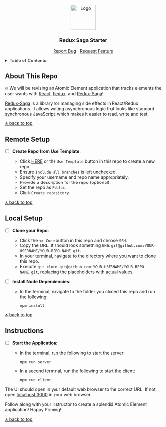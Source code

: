 <div align="center">
  <a href="https://github.com/PrimeAcademy/redux-saga-starter">
    <img src="https://avatars.githubusercontent.com/u/9360728?s=200&v=4" alt="Logo" width="80" height="80">
  </a>
  <h3>Redux Saga Starter</h3>
  <p>
    <a href="https://github.com/PrimeAcademy/redux-saga-starter/issues">Report Bug</a>
    ·
    <a href="https://github.com/PrimeAcademy/redux-saga-starter/issues">Request Feature</a>
  </p>
</div>

<details>
  <summary>Table of Contents</summary>
  <ul>
    <li>
      <a href="#about-this-repo">About This Repo</a>
    </li>
    <li>
      <a href="#remote-setup">Remote Setup</a>
    </li>
    <li><a href="#local-setup">Local Setup</a></li>
    <li><a href="#instructions">Instructions</a></li>
  </ul>
</details>

## About This Repo

🔥 We will be revising an Atomic Element application that tracks elements the user wants with [React](https://react.dev/), [Redux](https://redux.js.org/), and [Redux-Saga](https://redux-saga.js.org/)! 

[Redux-Saga](https://redux-saga.js.org/) is a library for managing side effects in React/Redux applications. It allows writing asynchronous logic that looks like standard synchronous JavaScript, which makes it easier to read, write and test.

[🔝 back to top](#redux-saga-starter)

## Remote Setup

- [ ] **Create Repo from Use Template**:
  
  - Click [HERE](https://github.com/new?template_name=redux-saga-starter&template_owner=prime-digital-academy) or the `Use Template` button in this repo to create a new repo.
  - Ensure `Include all branches` is left unchecked.
  - Specify your username and repo name appropriately.
  - Provide a description for the repo (optional).
  - Set the repo as `Public`.
  - Click `Create repository`.

[🔝 back to top](#redux-saga-starter)

## Local Setup

- [ ] **Clone your Repo**:

  - Click the `<> Code` button in this repo and choose `SSH`.
  - Copy the URL. It should look something like: `git@github.com:YOUR-USERNAME/YOUR-REPO-NAME.git`.
  - In your terminal, navigate to the directory where you want to clone this repo.
  - Execute `git clone git@github.com:YOUR-USERNAME/YOUR-REPO-NAME.git`, replacing the placeholders with actual values.

- [ ] **Install Node Dependencies**:

  - In the terminal, navigate to the folder you cloned this repo and run the following:

    ```shell
    npm install
    ```

[🔝 back to top](#redux-saga-starter)

## Instructions

- [ ] **Start the Application**:

  - In the terminal, run the following to start the server:
  
    ```shell
    npm run server
    ```

  - In a second terminal, run the following to start the client:

    ```shell
    npm run client
    ```

The UI should open in your default web browser to the correct URL. If not, open [localhost:3000](http://localhost:3000) in your web browser.

Follow along with your instructor to create a splendid Atomic Element application! Happy Priming!

[🔝 back to top](#redux-saga-starter)
